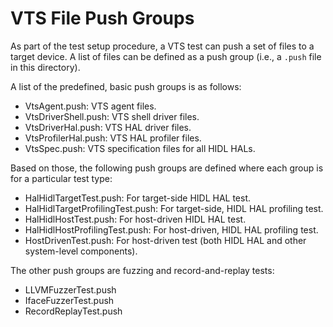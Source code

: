 # VTS File Push Groups

As part of the test setup procedure, a VTS test can push a set of files to
a target device. A list of files can be defined as a push group (i.e., a `.push`
file in this directory).

A list of the predefined, basic push groups is as follows:

- VtsAgent.push: VTS agent files.
- VtsDriverShell.push: VTS shell driver files.
- VtsDriverHal.push: VTS HAL driver files.
- VtsProfilerHal.push: VTS HAL profiler files.
- VtsSpec.push: VTS specification files for all HIDL HALs.

Based on those, the following push groups are defined where each group is for a
particular test type:

- HalHidlTargetTest.push: For target-side HIDL HAL test.
- HalHidlTargetProfilingTest.push: For target-side, HIDL HAL profiling test.
- HalHidlHostTest.push: For host-driven HIDL HAL test.
- HalHidlHostProfilingTest.push: For host-driven, HIDL HAL profiling test.
- HostDrivenTest.push: For host-driven test (both HIDL HAL and other system-level components).

The other push groups are fuzzing and record-and-replay tests:

- LLVMFuzzerTest.push
- IfaceFuzzerTest.push
- RecordReplayTest.push
